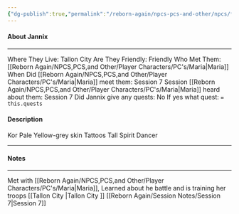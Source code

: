 ```yaml
---
{"dg-publish":true,"permalink":"/reborn-again/npcs-pcs-and-other/npcs/friendly/jannix/"}
---
```



#### About Jannix
---
Where They Live: Tallon City 
Are They Friendly: Friendly 
Who Met Them: [[Reborn Again/NPCS,PCS,and Other/Player Characters/PC's/Maria\|Maria]]
When Did [[Reborn Again/NPCS,PCS,and Other/Player Characters/PC's/Maria\|Maria]] meet them: Session 7
Session [[Reborn Again/NPCS,PCS,and Other/Player Characters/PC's/Maria\|Maria]] heard about them: Session 7
Did Jannix give any quests: No
	If yes what quest: `= this.quests`


#### Description
Kor
Pale
Yellow-grey skin
Tattoos
Tall
Spirit Dancer

---

#### Notes
---
Met with [[Reborn Again/NPCS,PCS,and Other/Player Characters/PC's/Maria\|Maria]], Learned about he battle and is training her troops
[[Tallon City \|Tallon City ]]
[[Reborn Again/Session Notes/Session 7\|Session 7]]

